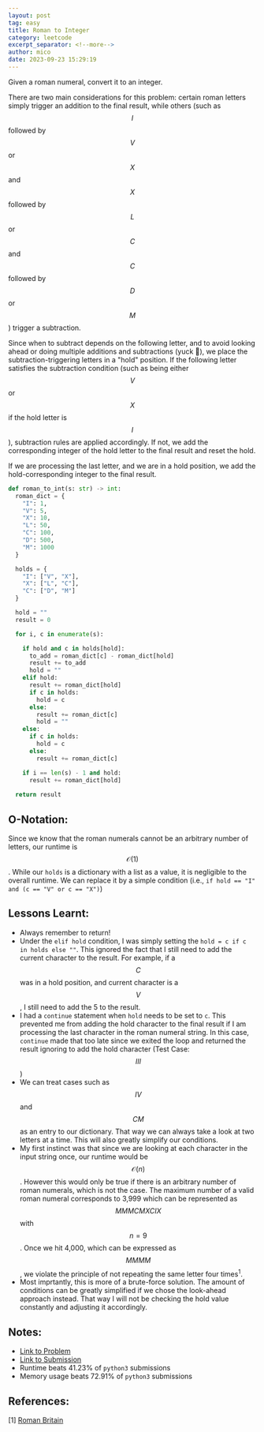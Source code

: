 ```yaml
---
layout: post
tag: easy
title: Roman to Integer
category: leetcode
excerpt_separator: <!--more-->
author: mico
date: 2023-09-23 15:29:19
---
```


Given a roman numeral, convert it to an integer.  
<!--more-->

There are two main considerations for this problem: certain roman letters simply trigger an addition to the final result, while others (such as $$I$$ followed by $$V$$ or $$X$$ and $$X$$ followed by $$L$$ or $$C$$ and $$C$$ followed by $$D$$ or $$M$$) trigger a subtraction.  

Since when to subtract depends on the following letter, and to avoid looking ahead or doing multiple additions and subtractions (yuck 🤮), we place the subtraction-triggering letters in a "hold" position. If the following letter satisfies the subtraction condition (such as being either $$V$$ or $$X$$ if the hold letter is $$I$$), subtraction rules are applied accordingly. If not, we add the corresponding integer of the hold letter to the final result and reset the hold.  

If we are processing the last letter, and we are in a hold position, we add the hold-corresponding integer to the final result.

```python
def roman_to_int(s: str) -> int:
  roman_dict = {
    "I": 1,
    "V": 5,
    "X": 10,
    "L": 50,
    "C": 100,
    "D": 500,
    "M": 1000
  }

  holds = {
    "I": ["V", "X"],
    "X": ["L", "C"],
    "C": ["D", "M"]
  }

  hold = ""
  result = 0

  for i, c in enumerate(s):

    if hold and c in holds[hold]:
      to_add = roman_dict[c] - roman_dict[hold]
      result += to_add
      hold = ""
    elif hold:
      result += roman_dict[hold]
      if c in holds:
        hold = c
      else:
        result += roman_dict[c]
        hold = ""
    else:
      if c in holds:
        hold = c
      else:
        result += roman_dict[c]

    if i == len(s) - 1 and hold:
      result += roman_dict[hold]
  
  return result
```

## O-Notation:

Since we know that the roman numerals cannot be an arbitrary number of letters, our runtime is $$\mathcal{O}(1)$$. While our `holds` is a dictionary with a list as a value, it is negligible to the overall runtime. We can replace it by a simple condition (i.e., `if hold == "I" and (c == "V" or c == "X")`)

## Lessons Learnt:
* Always remember to return!
* Under the `elif hold` condition, I was simply setting the `hold = c if c in holds else ""`. This ignored the fact that I still need to add the current character to the result. For example, if a $$C$$ was in a hold position, and current character is a $$V$$, I still need to add the 5 to the result.
* I had a `continue` statement when `hold` needs to be set to `c`. This prevented me from adding the hold character to the final result if I am processing the last character in the roman numeral string. In this case, `continue` made that too late since we exited the loop and returned the result ignoring to add the hold character (Test Case: $$III$$)
* We can treat cases such as $$IV$$ and $$CM$$ as an entry to our dictionary. That way we can always take a look at two letters at a time. This will also greatly simplify our conditions.
* My first instinct was that since we are looking at each character in the input string once, our runtime would be $$\mathcal{O}(n)$$. However this would only be true if there is an arbitrary number of roman numerals, which is not the case. The maximum number of a valid roman numeral corresponds to 3,999 which can be represented as $$MMMCMXCIX$$ with $$n=9$$. Once we hit 4,000, which can be expressed as $$MMMM$$, we violate the principle of not repeating the same letter four times<sup>1</sup>. 
* Most imprtantly, this is more of a brute-force solution. The amount of conditions can be greatly simplified if we chose the look-ahead approach instead. That way I will not be checking the hold value constantly and adjusting it accordingly.

## Notes:
* [Link to Problem](https://leetcode.com/problems/roman-to-integer/description/)
* [Link to Submission](https://leetcode.com/submissions/detail/1057319893/)
* Runtime beats 41.23% of `python3` submissions
* Memory usage beats 72.91% of `python3` submissions

## References:
[1] [Roman Britain](https://www.roman-britain.co.uk/life-in-roman-britain/the-roman-numeric-system/#:~:text=The%20highest%20number%20that%20can,of%20the%20same%20type%20together)
